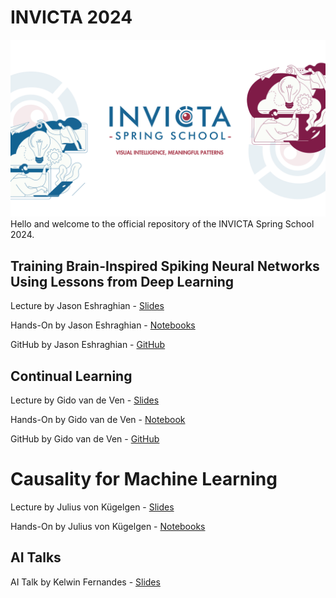 # INVICTA 2024
![INVICTA2024](INVICTA2024_banner.png)
Hello and welcome to the official repository of the INVICTA Spring School 2024.



## Training Brain-Inspired Spiking Neural Networks Using Lessons from Deep Learning
Lecture by Jason Eshraghian - [Slides](brain-snn/slides/slides.pdf)

Hands-On by Jason Eshraghian - [Notebooks](brain-snn/notebooks)

GitHub by Jason Eshraghian - [GitHub](https://github.com/jeshraghian/invicta-spring-school)

## Continual Learning
Lecture by Gido van de Ven - [Slides](ContinualLearning/slides_SpringSchool_Mar2024.pdf)

Hands-On by Gido van de Ven - [Notebook](ContinualLearning/Hands_on_Tutorial_Continual_Learing.ipynb)

GitHub by Gido van de Ven - [GitHub](https://github.com/GMvandeVen)

# Causality for Machine Learning
Lecture by Julius von Kügelgen - [Slides](causal-ml/slides/slides.pdf)

Hands-On by Julius von Kügelgen - [Notebooks](causal-ml/notebooks/)



## AI Talks
AI Talk by Kelwin Fernandes - [Slides](ai-talks/KelwinFernandes/slides.pdf)
